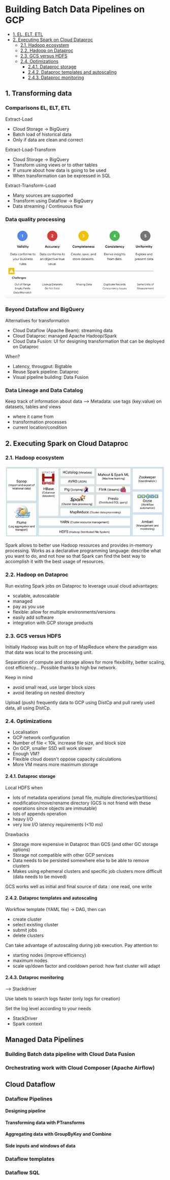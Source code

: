# Building Batch Data Pipelines on GCP

- [1. EL, ELT, ETL](#1-el-elt-etl)
- [2. Executing Spark on Cloud Dataproc](#2-executing-spark-on-cloud-dataproc)
  - [2.1. Hadoop ecosystem](#21-hadoop-ecosystem)
  - [2.2. Hadoop on Dataproc](#22-hadoop-on-dataproc)
  - [2.3. GCS versus HDFS](#23-gcs-versus-hdfs)
  - [2.4. Optimizations](#24-optimizations)
    - [2.4.1. Dataproc storage](#241-dataproc-storage)
    - [2.4.2. Dataproc templates and autoscaling](#242-dataproc-templates-and-autoscaling)
    - [2.4.3. Dataproc monitoring](#243-dataproc-monitoring)

## 1. Transforming data

### Comparisons EL, ELT, ETL

Extract-Load

* Cloud Storage -> BigQuery
* Batch load of historical data
* Only if data are clean and correct

Extract-Load-Transform

* Cloud Storage -> BigQuery
* Transform using views or to other tables
* If unsure about how data is going to be used
* When transformation can be expressed in SQL 

Extract-Transform-Load

* Many sources are supported
* Transform using Dataflow -> BigQuery
* Data streaming / Continuous flow

### Data quality processing

![](/assets/03-Building_Batch_Data_Pipelines_on_GCP_data_quality.png)


### Beyond Dataflow and BigQuery

Alternatives for transformation

* Cloud Dataflow (Apache Beam): streaming data
* Cloud Dataproc: managed Apache Hadoop/Spark
* Cloud Data Fusion: UI for designing transformation that can be deployed on Dataproc

When?

* Latency, througput: Bigtable
* Reuse Spark pipeline: Dataproc
* Visual pipeline building: Data Fusion

### Data Lineage and Data Catalog

Keep track of information about data --> Metadata: use tags (key:value) on datasets, tables and views

* where it came from
* transformation processes
* current location/condition

## 2. Executing Spark on Cloud Dataproc

### 2.1. Hadoop ecosystem

![](/assets/03-Building_Batch_Data_Pipelines_on_GCP_hadoop.png)

Spark allows to better use Hadoop resources and provides in-memory processing. Works as a declarative programming language: describe what you want to do, and not how so that Spark can find the best way to accomplish it with the best usage of resources.

### 2.2. Hadoop on Dataproc

Run existing Spark jobs on Dataproc to leverage usual cloud advantages:

* scalable, autoscalable
* managed
* pay as you use
* flexible: allow for multiple environments/versions
* easily add software
* integration with GCP storage products

### 2.3. GCS versus HDFS

Initially Hadoop was built on top of MapReduce where the paradigm was that data was local to the processing unit.

Separation of compute and storage allows for more flexibility, better scaling, cost efficiency... Possible thanks to high bw network.

Keep in mind

* avoid small read, use larger block sizes
* avoid iterating on nested directory

Upload (push) frequently data to GCP using DistCp and pull rarely used data, all using DistCp.

### 2.4. Optimizations

* Localisation
* GCP network configuration
* Number of file < 10k, increase file size, and block size
* On GCP, smaller SSD will work slower
* Enough VM?
* Flexible cloud doesn't oppose capacity calculations
* More VM means more maximum storage 

#### 2.4.1. Dataproc storage

Local HDFS when

* lots of metadata operations (small file, multiple directories/partitions)
* modification/move/rename directory (GCS is not friend with these operations since objects are immutable)
* lots of appends operation
* heavy I/O
* very low I/O latency requirements (<10 ms)

Drawbacks

* Storage more expensive in Dataproc than GCS (and other GC storage options)
* Storage not compatible with other GCP services
* Data needs to be persisted somewhere else to be able to remove clusters
* Makes using ephemeral clusters and specific job clusters more difficult (data needs to be moved)

GCS works well as initial and final source of data : one read, one write

#### 2.4.2. Dataproc templates and autoscaling

Workflow template (YAML file) -> DAG, then can 

* create cluster
* select existing cluster
* submit jobs
* delete clusters

Can take advantage of autoscaling during job execution. Pay attention to:

* starting nodes (improve efficiency)
* maximum nodes
* scale up/down factor and cooldown period: how fast cluster will adapt

#### 2.4.3. Dataproc monitoring

--> Stackdriver

Use labels to search logs faster (only logs for creation)

Set the log level according to your needs

* StackDriver
* Spark context


## Managed Data Pipelines

### Building Batch data pipeline with Cloud Data Fusion

### Orchestrating work with Cloud Composer (Apache Airflow)

## Cloud Dataflow

### Dataflow Pipelines

#### Designing pipeline


#### Transforming data with PTransforms

#### Aggregating data with GroupByKey and Combine

#### Side inputs and windows of data

### Dataflow templates

### Dataflow SQL
